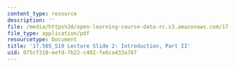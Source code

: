 ```yaml
---
content_type: resource
description: ''
file: /media/https%3A/open-learning-course-data-rc.s3.amazonaws.com/17-565-israel-history-politics-culture-identity-spring-2019/075cf310eefd7b22c402fe6ca433a787_MIT17_565S19_lecslide2.pdf
file_type: application/pdf
resourcetype: Document
title: '17.565_S19 Lecture Slide 2: Introduction, Part II'
uid: 075cf310-eefd-7b22-c402-fe6ca433a787
---
```

